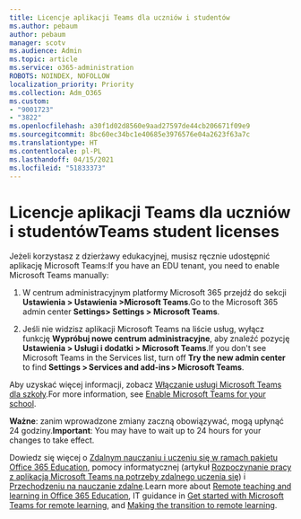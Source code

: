 ```yaml
---
title: Licencje aplikacji Teams dla uczniów i studentów
ms.author: pebaum
author: pebaum
manager: scotv
ms.audience: Admin
ms.topic: article
ms.service: o365-administration
ROBOTS: NOINDEX, NOFOLLOW
localization_priority: Priority
ms.collection: Adm_O365
ms.custom:
- "9001723"
- "3822"
ms.openlocfilehash: a30f1d02d8560e9aad27597de44cb206671f09e9
ms.sourcegitcommit: 8bc60ec34bc1e40685e3976576e04a2623f63a7c
ms.translationtype: HT
ms.contentlocale: pl-PL
ms.lasthandoff: 04/15/2021
ms.locfileid: "51833373"
---
```

# <a name="teams-student-licenses"></a><span data-ttu-id="d6fa4-102">Licencje aplikacji Teams dla uczniów i studentów</span><span class="sxs-lookup"><span data-stu-id="d6fa4-102">Teams student licenses</span></span>

<span data-ttu-id="d6fa4-103">Jeżeli korzystasz z dzierżawy edukacyjnej, musisz ręcznie udostępnić aplikację Microsoft Teams:</span><span class="sxs-lookup"><span data-stu-id="d6fa4-103">If you have an EDU tenant, you need to enable Microsoft Teams manually:</span></span>

1. <span data-ttu-id="d6fa4-104">W centrum administracyjnym platformy Microsoft 365 przejdź do sekcji **Ustawienia > Ustawienia >Microsoft Teams**.</span><span class="sxs-lookup"><span data-stu-id="d6fa4-104">Go to the Microsoft 365 admin center **Settings> Settings > Microsoft Teams**.</span></span> 

2. <span data-ttu-id="d6fa4-105">Jeśli nie widzisz aplikacji Microsoft Teams na liście usług, wyłącz funkcję **Wypróbuj nowe centrum administracyjne**, aby znaleźć pozycję **Ustawienia > Usługi i dodatki > Microsoft Teams**.</span><span class="sxs-lookup"><span data-stu-id="d6fa4-105">If you don't see Microsoft Teams in the Services list, turn off **Try the new admin center** to find **Settings > Services and add-ins > Microsoft Teams**.</span></span> 

<span data-ttu-id="d6fa4-106">Aby uzyskać więcej informacji, zobacz [Włączanie usługi Microsoft Teams dla szkoły](https://docs.microsoft.com/microsoft-365/education/intune-edu-trial/enable-microsoft-teams#enable-microsoft-teams-for-your-school-1).</span><span class="sxs-lookup"><span data-stu-id="d6fa4-106">For more information, see [Enable Microsoft Teams for your school](https://docs.microsoft.com/microsoft-365/education/intune-edu-trial/enable-microsoft-teams#enable-microsoft-teams-for-your-school-1).</span></span> 

<span data-ttu-id="d6fa4-107">**Ważne**: zanim wprowadzone zmiany zaczną obowiązywać, mogą upłynąć 24 godziny.</span><span class="sxs-lookup"><span data-stu-id="d6fa4-107">**Important**: You may have to wait up to 24 hours for your changes to take effect.</span></span>

<span data-ttu-id="d6fa4-108">Dowiedz się więcej o [Zdalnym nauczaniu i uczeniu się w ramach pakietu Office 365 Education](https://support.office.com/article/remote-teaching-and-learning-in-office-365-education-f651ccae-7b65-478b-8366-51bb884025c4), pomocy informatycznej (artykuł [Rozpoczynanie pracy z aplikacją Microsoft Teams na potrzeby zdalnego uczenia się](https://docs.microsoft.com/MicrosoftTeams/remote-learning-edu)) i [Przechodzeniu na nauczanie zdalne](https://www.microsoft.com/education/remote-learning).</span><span class="sxs-lookup"><span data-stu-id="d6fa4-108">Learn more about [Remote teaching and learning in Office 365 Education](https://support.office.com/article/remote-teaching-and-learning-in-office-365-education-f651ccae-7b65-478b-8366-51bb884025c4), IT guidance in [Get started with Microsoft Teams for remote learning](https://docs.microsoft.com/MicrosoftTeams/remote-learning-edu), and [Making the transition to remote learning](https://www.microsoft.com/education/remote-learning).</span></span>
